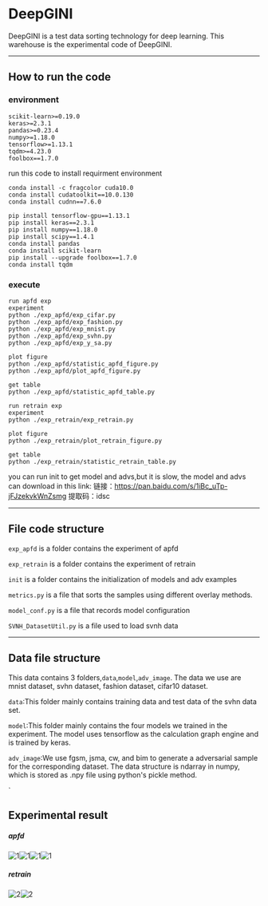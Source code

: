 # DeepGINI

DeepGINI is a test data sorting technology for deep learning. This warehouse is the experimental code of DeepGINI.

------

## How to run the code
### environment

```
scikit-learn>=0.19.0
keras>=2.3.1
pandas>=0.23.4
numpy>=1.18.0
tensorflow>=1.13.1
tqdm>=4.23.0
foolbox==1.7.0
```
run this code to install requirment environment

```
conda install -c fragcolor cuda10.0
conda install cudatoolkit==10.0.130
conda install cudnn==7.6.0

pip install tensorflow-gpu==1.13.1 
pip install keras==2.3.1
pip install numpy==1.18.0
pip install scipy==1.4.1
conda install pandas
conda install scikit-learn
pip install --upgrade foolbox==1.7.0
conda install tqdm
```

### execute

```
run apfd exp
experiment
python ./exp_apfd/exp_cifar.py
python ./exp_apfd/exp_fashion.py
python ./exp_apfd/exp_mnist.py
python ./exp_apfd/exp_svhn.py
python ./exp_apfd/exp_y_sa.py

plot figure
python ./exp_apfd/statistic_apfd_figure.py
python ./exp_apfd/plot_apfd_figure.py

get table
python ./exp_apfd/statistic_apfd_table.py

run retrain exp
experiment
python ./exp_retrain/exp_retrain.py

plot figure
python ./exp_retrain/plot_retrain_figure.py

get table
python ./exp_retrain/statistic_retrain_table.py
```
you can run init to get model and advs,but it is slow, the model and advs can download in this link:
链接：https://pan.baidu.com/s/1iBc_uTp-jFJzekvkWnZsmg
提取码：idsc

------

## File code structure

`exp_apfd` is a folder contains the experiment of apfd

`exp_retrain` is a folder contains the experiment of retrain

`init`  is a folder contains the initialization of models and adv examples

`metrics.py` is a file that sorts the samples using different overlay methods.

`model_conf.py`  is a file that records model configuration

`SVNH_DatasetUtil.py` is a file  used to  load svnh data

------

## Data file structure

This data contains 3 folders,`data`,`model`,`adv_image`.
The data we use are mnist dataset, svhn dataset, fashion dataset, cifar10 dataset.

`data`:This folder mainly contains training data and test data of the svhn data set.

`model`:This folder mainly contains the four models we trained in the experiment. The model uses tensorflow as the calculation graph engine and is trained by keras.

`adv_image`:We use fgsm, jsma, cw, and bim to generate a adversarial sample for the corresponding dataset. The data structure is ndarray in numpy, which is stored as .npy file using python's pickle method.

`

## Experimental result

##### apfd

![1](https://github.com/853108389/deepgini/blob/master/src/ap1.png)![1](https://github.com/853108389/deepgini/blob/master/src/ap2.png)![1](https://github.com/853108389/deepgini/blob/master/src/ap3.png)![1](https://github.com/853108389/deepgini/blob/master/src/ap4.png)


##### retrain 

![2](https://github.com/853108389/deepgini/blob/master/src/re1.png)![2](https://github.com/853108389/deepgini/blob/master/src/re2.png)

